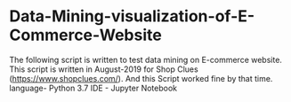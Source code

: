 # Data-Mining-visualization-of-E-Commerce-Website
The following script is written to test data mining on E-commerce website. This script is written in August-2019 for Shop Clues (https://www.shopclues.com/). And this Script worked fine by that time.
language- Python 3.7
IDE - Jupyter Notebook
